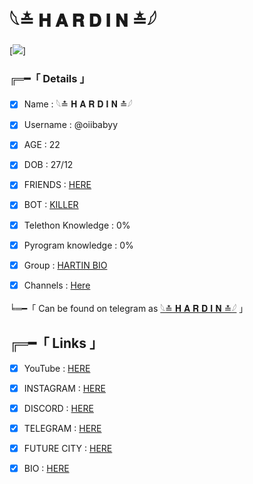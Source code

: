 # 𓆩≛ 𝐇 𝐀 𝐑 𝐃 𝐈 𝐍 ≛𓆪

[![](https://te.legra.ph/file/09544232d3f37415fd58e.jpg)]


###  ╔═━「 Details 」

- [x] Name : 𓆩≛ 𝐇 𝐀 𝐑 𝐃 𝐈 𝐍 ≛𓆪

- [x] Username : @oiibabyy

- [x] AGE : 22

- [x] DOB : 27/12

- [x] FRIENDS : [HERE](https://t.me/hardinbio)

- [x] BOT : [KILLER](https://telegram.dog/Killer_psycho_bot)

- [x] Telethon Knowledge : 0%

- [x] Pyrogram knowledge : 0%

- [x] Group : [HARTIN BIO](https://telegram.dog/hardinbio)

- [x] Channels : [Here](https://t.me/hardinbio)

╘═━「 Can be found on telegram as [𓆩≛ 𝐇 𝐀 𝐑 𝐃 𝐈 𝐍 ≛𓆪](https://telegram.dog/oiibabyy) 」

## ╔═━「 Links 」

- [x] YouTube : [HERE](https://bit.ly/3ChmXad)
- [x] INSTAGRAM : [HERE](https://bit.ly/3yrFJKU)
- [x] DISCORD : [HERE](https://bit.ly/3RPdooH)
- [x] TELEGRAM : [HERE](https://t.me/Otazuki_004)
- [x] FUTURE CITY : [HERE](https://telegram.dog/futureCity005)
- [x] BIO : [HERE](https://telegram.dog/Otazuki_bio)















